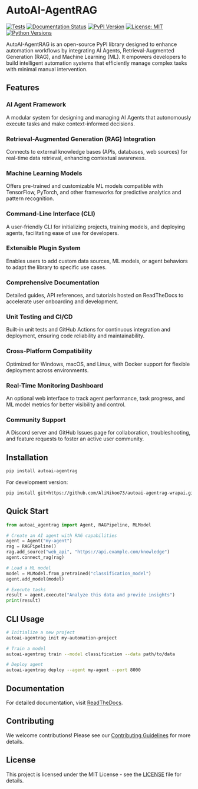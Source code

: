 # AutoAI-AgentRAG

[![Tests](https://github.com/AliNikoo73/autoai-agentrag-wrapai/actions/workflows/tests.yml/badge.svg)](https://github.com/AliNikoo73/autoai-agentrag-wrapai/actions/workflows/tests.yml)
[![Documentation Status](https://readthedocs.org/projects/autoai-agentrag-wrapai/badge/?version=latest)](https://autoai-agentrag-wrapai.readthedocs.io/en/latest/?badge=latest)
[![PyPI Version](https://img.shields.io/pypi/v/autoai-agentrag.svg)](https://pypi.org/project/autoai-agentrag/)
[![License: MIT](https://img.shields.io/badge/License-MIT-yellow.svg)](https://opensource.org/licenses/MIT)
[![Python Versions](https://img.shields.io/pypi/pyversions/autoai-agentrag.svg)](https://pypi.org/project/autoai-agentrag/)

AutoAI-AgentRAG is an open-source PyPI library designed to enhance automation workflows by integrating AI Agents, Retrieval-Augmented Generation (RAG), and Machine Learning (ML). It empowers developers to build intelligent automation systems that efficiently manage complex tasks with minimal manual intervention.

## Features

### AI Agent Framework
A modular system for designing and managing AI Agents that autonomously execute tasks and make context-informed decisions.

### Retrieval-Augmented Generation (RAG) Integration
Connects to external knowledge bases (APIs, databases, web sources) for real-time data retrieval, enhancing contextual awareness.

### Machine Learning Models
Offers pre-trained and customizable ML models compatible with TensorFlow, PyTorch, and other frameworks for predictive analytics and pattern recognition.

### Command-Line Interface (CLI)
A user-friendly CLI for initializing projects, training models, and deploying agents, facilitating ease of use for developers.

### Extensible Plugin System
Enables users to add custom data sources, ML models, or agent behaviors to adapt the library to specific use cases.

### Comprehensive Documentation
Detailed guides, API references, and tutorials hosted on ReadTheDocs to accelerate user onboarding and development.

### Unit Testing and CI/CD
Built-in unit tests and GitHub Actions for continuous integration and deployment, ensuring code reliability and maintainability.

### Cross-Platform Compatibility
Optimized for Windows, macOS, and Linux, with Docker support for flexible deployment across environments.

### Real-Time Monitoring Dashboard
An optional web interface to track agent performance, task progress, and ML model metrics for better visibility and control.

### Community Support
A Discord server and GitHub Issues page for collaboration, troubleshooting, and feature requests to foster an active user community.

## Installation

```bash
pip install autoai-agentrag
```

For development version:

```bash
pip install git+https://github.com/AliNikoo73/autoai-agentrag-wrapai.git
```

## Quick Start

```python
from autoai_agentrag import Agent, RAGPipeline, MLModel

# Create an AI agent with RAG capabilities
agent = Agent("my-agent")
rag = RAGPipeline()
rag.add_source("web_api", "https://api.example.com/knowledge")
agent.connect_rag(rag)

# Load a ML model
model = MLModel.from_pretrained("classification_model")
agent.add_model(model)

# Execute tasks
result = agent.execute("Analyze this data and provide insights")
print(result)
```

## CLI Usage

```bash
# Initialize a new project
autoai-agentrag init my-automation-project

# Train a model
autoai-agentrag train --model classification --data path/to/data

# Deploy agent
autoai-agentrag deploy --agent my-agent --port 8000
```

## Documentation

For detailed documentation, visit [ReadTheDocs](https://autoai-agentrag-wrapai.readthedocs.io/).

## Contributing

We welcome contributions! Please see our [Contributing Guidelines](CONTRIBUTING.md) for more details.

## License

This project is licensed under the MIT License - see the [LICENSE](LICENSE) file for details.

